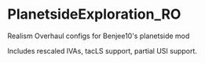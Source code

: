 # PlanetsideExploration_RO
Realism Overhaul configs for Benjee10's planetside mod

Includes rescaled IVAs, tacLS support, partial USI support.
